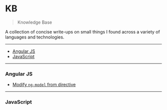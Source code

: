 # KB
> Knowledge Base

A collection of concise write-ups on small things I found across a
variety of languages and technologies.

---

* [Angular JS](#angularjs)
* [JavaScript](#javascript)

---

### Angular JS
- [Modify `ng-model` from directive](angularjs/angularjs/modify-ng-model-from-directive.md)

---

### JavaScript
